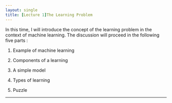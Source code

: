```yaml
---
layout: single
title: [Lecture 1]The Learning Problem 
---
```


In this time, I will introduce the concept of the learning problem in the context of machine learning. The discussion will proceed in the following five parts :   

1. Example of machine learning   

2. Components of a learning   

3. A simple model   

4. Types of learning   

5. Puzzle 

---
